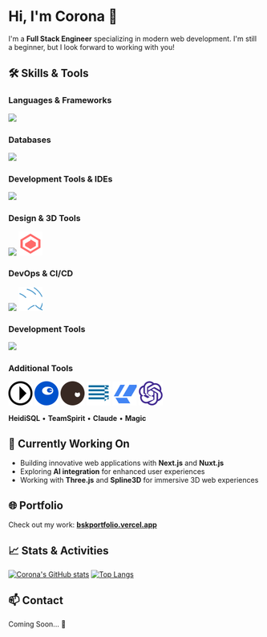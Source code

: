 # Hi, I'm Corona 👋

I'm a **Full Stack Engineer** specializing in modern web development.
I'm still a beginner, but I look forward to working with you!

## 🛠 Skills & Tools

### Languages & Frameworks

![](https://skillicons.dev/icons?i=go,js,ts,vue,php,laravel,html,css,react,nextjs,nuxtjs,express,threejs,materialui)

### Databases

![](https://skillicons.dev/icons?i=mysql,mongodb,postgres)

### Development Tools & IDEs

![](https://skillicons.dev/icons?i=git,github,gitlab,vscode)

### Design & 3D Tools

![](https://skillicons.dev/icons?i=figma)
<img src="./assets/icons/spline.svg" alt="Spline3D" width="48" height="48" />

### DevOps & CI/CD

![](https://skillicons.dev/icons?i=docker,aws,jenkins,vercel)
<img src="./assets/icons/sonarqube.svg" alt="SonarQube" width="48" height="48" />

### Development Tools

![](https://skillicons.dev/icons?i=tailwindcss,prisma,postman,notion,discord)

### Additional Tools

<img src="./assets/icons/cursor.svg" alt="Cursor" width="48" height="48" /> <img src="./assets/icons/sourcetree.svg" alt="SourceTree" width="48" height="48" /> <img src="./assets/icons/dbeaver.svg" alt="DBeaver" width="48" height="48" /> <img src="./assets/icons/backlog.svg" alt="Backlog" width="48" height="48" /> <img src="./assets/icons/googledrive.svg" alt="Google Drive" width="48" height="48" /> <img src="./assets/icons/openai.svg" alt="ChatGPT" width="48" height="48" />

**HeidiSQL** • **TeamSpirit** • **Claude** • **Magic**

## 🌱 Currently Working On

- Building innovative web applications with **Next.js** and **Nuxt.js**
- Exploring **AI integration** for enhanced user experiences
- Working with **Three.js** and **Spline3D** for immersive 3D web experiences

## 🌐 Portfolio

Check out my work: **[bskportfolio.vercel.app](https://bskportfolio.vercel.app/)**

## 📈 Stats & Activities

[![Corona's GitHub stats](https://github-readme-stats.vercel.app/api?username=bskcorona-github&show_icons=true&theme=tokyonight)](https://github.com/anuraghazra/github-readme-stats)
[![Top Langs](https://github-readme-stats.vercel.app/api/top-langs/?username=bskcorona-github&layout=compact&theme=tokyonight)](https://github.com/anuraghazra/github-readme-stats)

## 📫 Contact

Coming Soon... 🚀

